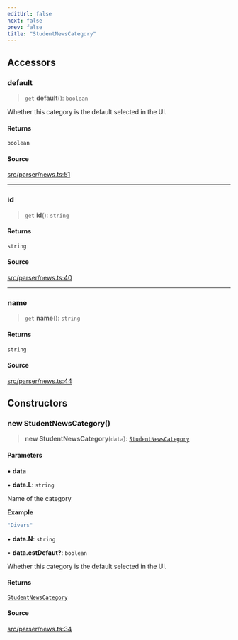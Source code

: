 ```yaml
---
editUrl: false
next: false
prev: false
title: "StudentNewsCategory"
---
```


## Accessors

### default

> `get` **default**(): `boolean`

Whether this category is the default selected in the UI.

#### Returns

`boolean`

#### Source

[src/parser/news.ts:51](https://github.com/Gabriel29306/Pawnote/blob/a2552cd7208db339c299a04178513054cceb5849/src/parser/news.ts#L51)

***

### id

> `get` **id**(): `string`

#### Returns

`string`

#### Source

[src/parser/news.ts:40](https://github.com/Gabriel29306/Pawnote/blob/a2552cd7208db339c299a04178513054cceb5849/src/parser/news.ts#L40)

***

### name

> `get` **name**(): `string`

#### Returns

`string`

#### Source

[src/parser/news.ts:44](https://github.com/Gabriel29306/Pawnote/blob/a2552cd7208db339c299a04178513054cceb5849/src/parser/news.ts#L44)

## Constructors

### new StudentNewsCategory()

> **new StudentNewsCategory**(`data`): [`StudentNewsCategory`](/api/classes/studentnewscategory/)

#### Parameters

• **data**

• **data.L**: `string`

Name of the category

**Example**
```ts
"Divers"
```

• **data.N**: `string`

• **data.estDefaut?**: `boolean`

Whether this category is the default selected in the UI.

#### Returns

[`StudentNewsCategory`](/api/classes/studentnewscategory/)

#### Source

[src/parser/news.ts:34](https://github.com/Gabriel29306/Pawnote/blob/a2552cd7208db339c299a04178513054cceb5849/src/parser/news.ts#L34)
